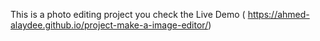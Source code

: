 This is a photo editing project
you check the Live Demo
( https://ahmed-alaydee.github.io/project-make-a-image-editor/)
